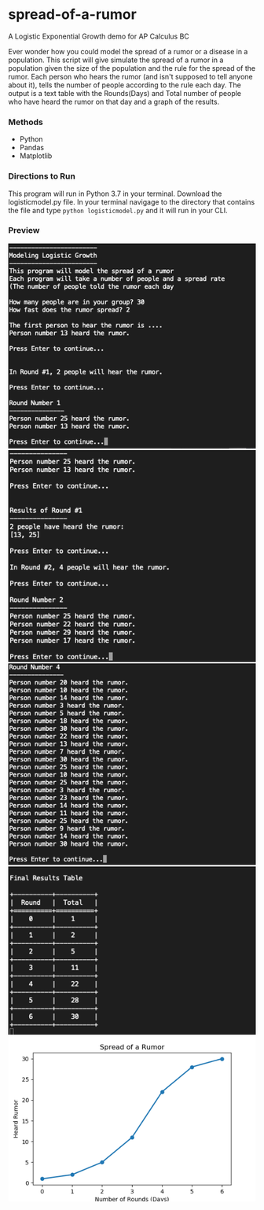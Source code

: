 # spread-of-a-rumor

A Logistic Exponential Growth demo for AP Calculus BC

Ever wonder how you could model the spread of a rumor or a disease in a population.  This script will give simulate the spread of a rumor in a population given the size of the population and the rule for the spread of the rumor.  Each person who hears the rumor (and isn't supposed to tell anyone about it), tells the number of people according to the rule each day.  The output is a text table with the Rounds(Days) and Total number of people who have heard the rumor on that day and a graph of the results. 

### Methods
* Python
* Pandas
* Matplotlib

### Directions to Run
This program will run in Python 3.7 in your terminal.  Download the logisticmodel.py file. In your terminal navigage to the directory that contains the file and type ```python logisticmodel.py``` and it will run in your CLI.

### Preview
![Logistic Model Screenshot 1](images/logisticscreenshot1.png)
![Logistic Model Screenshot 2](images/logisticscreenshot2.png)
![Logistic Model Screenshot 3](images/logisticscreenshot3.png)
![Logistic Model Screenshot 4](images/logisticscreenshot4.png)
![Logistic Model Output Graph](images/logisticmodel-graph-example.png)
